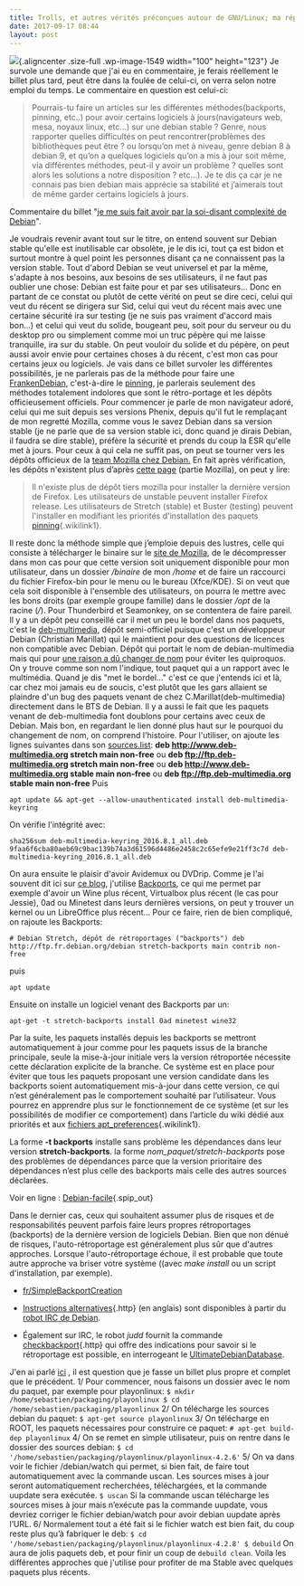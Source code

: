 ```yaml
---
title: Trolls, et autres vérités préconçues autour de GNU/Linux; ma réponse 6, Debian Stable forcément obsolète?!
date: 2017-09-17 08:44
layout: post
---
```


![](http://download.tuxfamily.org/passionlinux//2017/09/openlogo-100.jpg){.aligncenter
.size-full .wp-image-1549 width="100" height="123"} Je survole une
demande que j'ai eu en commentaire, je ferais réellement le billet plus
tard, peut être dans la foulée de celui-ci, on verra selon notre emploi
du temps. Le commentaire en question est celui-ci:  

> Pourrais-tu faire un articles sur les différentes méthodes(backports,
> pinning, etc..) pour avoir certains logiciels à jours(navigateurs web,
> mesa, noyaux linux, etc…) sur une debian stable ? Genre, nous
> rapporter quelles difficultés on peut rencontrer(problèmes des
> bibliothèques peut être ? ou lorsqu’on met à niveau, genre debian 8 à
> debian 9, et qu’on a quelques logiciels qu’on a mis à jour soit même,
> via différentes méthodes, peut-il y avoir un problème ? quelles sont
> alors les solutions a notre disposition ? etc…). Je te dis ça car je
> ne connais pas bien debian mais apprécie sa stabilité et j’aimerais
> tout de même garder certains logiciels à jours.
> </p>

Commentaire du billet "[je me suis fait avoir par la soi-disant
complexité de
Debian](http://passiongnulinux.tuxfamily.org/2017/08/29/je-me-suis-fait-avoir-par-la-soi-disant-complexite-de-debian/)".  
<!--more-->  
Je voudrais revenir avant tout sur le titre, on entend souvent sur
Debian stable qu'elle est inutilisable car obsolète, je le dis ici, tout
ça est bidon et surtout montre à quel point les personnes disant ça ne
connaissent pas la version stable. Tout d'abord Debian se veut universel
et par la même, s'adapte à nos besoins, aux besoins de ses utilisateurs,
il ne faut pas oublier une chose: Debian est faite pour et par ses
utilisateurs... Donc en partant de ce constat ou plutôt de cette vérité
on peut se dire ceci, celui qui veut du récent se dirigera sur Sid,
celui qui veut du récent mais avec une certaine sécurité ira sur testing
(je ne suis pas vraiment d'accord mais bon...) et celui qui veut du
solide, bougeant peu, soit pour du serveur ou du desktop pro ou
simplement comme moi un truc pépère qui me laisse tranquille, ira sur du
stable. On peut vouloir du solide et du pépère, on peut aussi avoir
envie pour certaines choses à du récent, c'est mon cas pour certains
jeux ou logiciels. Je vais dans ce billet survoler les différentes
possibilités, je ne parlerais pas de la méthode pour faire une
[FrankenDebian](https://wiki.debian.org/fr/DontBreakDebian),
c'est-à-dire le
[pinning](https://debian-facile.org/doc:systeme:apt:pinning), je
parlerais seulement des méthodes totalement indolores que sont le
rétro-portage et les dépôts officieusement officiels. Pour commencer je
parle de mon navigateur adoré, celui qui me suit depuis ses versions
Phenix, depuis qu'il fut le remplaçant de mon regretté Mozilla, comme
vous le savez Debian dans sa version stable (je ne parle que de sa
version stable ici, donc quand je dirais Debian, il faudra se dire
stable), préfère la sécurité et prends du coup la ESR qu'elle met à
jours. Pour ceux à qui cela ne suffit pas, on peut se tourner vers les
dépôts officieux de la [team Mozilla chez
Debian.](http://mozilla.debian.net/) En fait après vérification, les
dépôts n'existent plus d’après [cette
page](https://debian-facile.org/doc:systeme:apt:sources.list:depots-tiers#mozilla-firefox)
(partie Mozilla), on peut y lire:  

> Il n'existe plus de dépôt tiers mozilla pour installer la dernière
> version de Firefox. Les utilisateurs de unstable peuvent installer
> Firefox release. Les utilisateurs de Stretch (stable) et Buster
> (testing) peuvent l'installer en modifiant les priorités
> d'installation des paquets
> [pinning](https://debian-facile.org/doc:systeme:apt:pinning "doc:systeme:apt:pinning"){.wikilink1}.
> </p>

Il reste donc la méthode simple que j’emploie depuis des lustres, celle
qui consiste à télécharger le binaire sur le [site de
Mozilla](https://www.mozilla.org/fr/firefox/new/?scene=2), de le
décompresser dans mon cas pour que cette version soit uniquement
disponible pour mon utilisateur, dans un dossier */binaire* de mon
*/home* et de faire un raccourci du fichier Firefox-bin pour le menu ou
le bureau (Xfce/KDE). Si on veut que cela soit disponible à l'ensemble
des utilisateurs, on pourra le mettre avec les bons droits (par exemple
groupe famille) dans le dossier */opt* de la racine (*/*). Pour
Thunderbird et Seamonkey, on se contentera de faire pareil. Il y a un
dépôt peu conseillé car il met un peu le bordel dans nos paquets, c'est
le [deb-multimedia](http://www.deb-multimedia.org/), dépôt semi-officiel
puisque c'est un développeur Debian (Christian Marillat) qui le
maintient pour des questions de licences non compatible avec Debian.
Dépôt qui portait le nom de debian-multimedia mais qui pour [une raison
a dû changer de
nom](https://lists.alioth.debian.org/pipermail/pkg-multimedia-maintainers/2012-May/026678.html)
pour éviter les quiproquos. On y trouve comme son nom l'indique, tout
paquet qui a un rapport avec le multimédia. Quand je dis "met le
bordel..." c'est ce que j'entends ici et là, car chez moi jamais eu de
soucis, c'est plutôt que les gars allaient se plaindre d'un bug des
paquets venant de chez C.Marillat(deb-multimedia) directement dans le
BTS de Debian. Il y a aussi le fait que les paquets venant de
deb-multimedia font doublons pour certains avec ceux de Debian. Mais
bon, en regardant le lien donné plus haut sur le pourquoi du changement
de nom, on comprend l'histoire. Pour l'utiliser, on ajoute les lignes
suivantes dans son
[sources.list](https://debian-facile.org/doc:systeme:apt:sources.list):
**deb http://www.deb-multimedia.org stretch main non-free** ou **deb
ftp://ftp.deb-multimedia.org stretch main non-free** ou **deb
http://www.deb-multimedia.org stable main non-free** ou **deb
ftp://ftp.deb-multimedia.org stable main non-free** Puis

    apt update && apt-get --allow-unauthenticated install deb-multimedia-keyring

On vérifie l'intégrité avec:

    sha256sum deb-multimedia-keyring_2016.8.1_all.deb 9faa6f6cba80aeb69c9bac139b74a3d61596d4486e2458c2c65efe9e21ff3c7d deb-multimedia-keyring_2016.8.1_all.deb

On aura ensuite le plaisir d'avoir Avidemux ou DVDrip. Comme je l'ai
souvent dit ici sur [ce
blog](http://passiongnulinux.tuxfamily.org/2016/07/10/20160710ce-que-je-fais-apres-linstallation-de-ma-debian/),
j'utilise
[Backports](http://passiongnulinux.tuxfamily.org/2016/06/03/20160603les-retroportages-depot-backports/),
ce qui me permet par exemple d'avoir un Wine plus récent, Virtualbox
plus récent (le cas pour Jessie), 0ad ou Minetest dans leurs dernières
versions, on peut y trouver un kernel ou un LibreOffice plus récent...
Pour ce faire, rien de bien compliqué, on rajoute les Backports:

    # Debian Stretch, dépôt de rétroportages ("backports") deb http://ftp.fr.debian.org/debian stretch-backports main contrib non-free

puis

    apt update

Ensuite on installe un logiciel venant des Backports par un:

    apt-get -t stretch-backports install 0ad minetest wine32

<div class="texte surlignable">

Par la suite, les paquets installés depuis les <span
class="scayt-misspell-word" data-scayt-lang="fr_FR"
data-scayt-word="backports">backports</span> se mettront automatiquement
à jour comme pour les paquets issus de la branche principale, seule la
mise-à-jour initiale vers la version <span class="scayt-misspell-word"
data-scayt-lang="fr_FR" data-scayt-word="rétroportée">rétroportée</span>
nécessite cette déclaration explicite de la branche. Ce système est en
place pour éviter que tous les paquets proposant une version candidate
dans les <span class="scayt-misspell-word" data-scayt-lang="fr_FR"
data-scayt-word="backports">backports</span> soient automatiquement
mis-à-jour dans cette version, ce qui n’est généralement pas le
comportement souhaité par l’utilisateur. Vous pourrez en apprendre plus
sur le fonctionnement de ce système (et sur les possibilités de modifier
ce comportement) dans l’article du <span class="scayt-misspell-word"
data-scayt-lang="fr_FR" data-scayt-word="wiki">wiki</span> dédié aux
priorités et aux [fichiers apt\_<span class="scayt-misspell-word"
data-scayt-lang="fr_FR"
data-scayt-word="preferences">preferences</span>](https://debian-facile.org/doc:systeme:apt:pinning "doc:systeme:apt:pinning"){.wikilink1}.
<div>

La forme **-t <span class="scayt-misspell-word" data-scayt-lang="fr_FR"
data-scayt-word="backports">backports</span>** installe sans problème
les dépendances dans leur version **stretch-backports**. la forme
*nom\_paquet/<span class="scayt-misspell-word" data-scayt-lang="fr_FR"
data-scayt-word="jessie-backports">stretch-backports</span>* pose des
problèmes de dépendances <span class="scayt-misspell-word"
data-scayt-lang="fr_FR" data-scayt-word="parce">parce</span> que la
version prioritaire des dépendances n’est plus celle des <span
class="scayt-misspell-word" data-scayt-lang="fr_FR"
data-scayt-word="backports">backports</span> mais celle des autres
sources déclarées.

</div>

</div>

Voir en ligne :
[Debian-facile](http://passiongnulinux.tuxfamily.org/spip/debian-facile.org/doc:systeme:apt:sources.list#les_depots_debian_officiels){.spip_out}

Dans le dernier cas, ceux qui souhaitent assumer plus de risques et de
responsabilités peuvent parfois faire leurs propres rétroportages
(backports) de la dernière version de logiciels Debian. Bien que non
dénué de risques, l'auto-rétroportage est généralement plus sûr que
d'autres approches. Lorsque l'auto-rétroportage échoue, il est probable
que toute autre approche va briser votre système ((avec *make install*
ou un script d'installation, par exemple). <span id="line-105"
class="anchor"></span><span id="line-106" class="anchor"></span>

-   [fr/SimpleBackportCreation](https://wiki.debian.org/fr/SimpleBackportCreation)
    <span id="line-107" class="anchor"></span>

-   [Instructions
    alternatives](http://ircbots.debian.net/factoids/factoid.php?key=simple+sid+backport){.http}
    (en anglais) sont disponibles à partir du [robot IRC de
    Debian](https://wiki.debian.org/IRC/DpkgBot). <span id="line-108"
    class="anchor"></span>

-   Également sur IRC, le robot *judd* fournit la commande
    [checkbackport](http://ircbots.debian.net/judd/#judd-builddep){.http}
    qui offre des indications pour savoir si le rétroportage est
    possible, en interrogeant le
    [UltimateDebianDatabase](https://wiki.debian.org/UltimateDebianDatabase).

J'en ai parlé
[ici](http://passiongnulinux.tuxfamily.org/2016/06/03/20160603creation-de-paquets-deb-methode2-devscripts/)
, il est question que je fasse un billet plus propre et complet que le
précédent. 1/ Pour commencer, nous faisons un dossier avec le nom du
paquet, par exemple pour playonlinux:
`$ mkdir /home/sebastien/packaging/playonlinux $ cd /home/sebastien/packaging/playonlinux`
2/ On télécharge les sources debian du paquet:
`$ apt-get source playonlinux` 3/ On télécharge en ROOT, les paquets
nécessaires pour construire ce paquet: `# apt-get build-dep playonlinux`
4/ On se remet en simple utilisateur, puis on rentre dans le dossier des
sources debian:
`$ cd '/home/sebastien/packaging/playonlinux/playonlinux-4.2.6'` 5/ On
va dans voir le fichier /debian/watch qui permet, si bien fait, de faire
tout automatiquement avec la commande uscan. Les sources mises à jour
seront automatiquement recherchées, téléchargées, et la commande uupdate
sera exécutée. `$ uscan` Si la commande uscan télécharge les sources
mises à jour mais n’exécute pas la commande uupdate, vous devriez
corriger le fichier debian/watch pour avoir debian uupdate après l’URL.
6/ Normalement tout a été fait si le fichier watch est bien fait, du
coup reste plus qu’à fabriquer le deb:
`$ cd '/home/sebastien/packaging/playonlinux/playonlinux-4.2.8' $ debuild`
On aura de jolis paquets deb, et pour finir un coup de `debuild clean`.
Voila les différentes approches que j'utilise pour profiter de ma Stable
avec quelques paquets plus récents.
